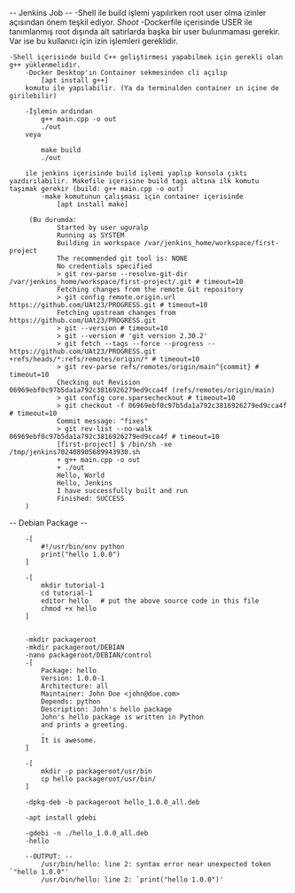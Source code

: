 -- Jenkins Job --
    -Shell ile build işlemi yapılırken root user olma izinler açısından önem teşkil ediyor.
        _Shoot_
            -Dockerfile içerisinde USER ile tanımlanmış root dışında alt satırlarda başka bir user bulunmaması gerekir. Var ise bu kullanıcı için izin işlemleri gereklidir.

    -Shell içerisinde build C++ geliştirmesi yapabilmek için gerekli olan g++ yüklenmelidir.
        -Docker Desktop'ın Container sekmesinden cli açılıp 
            [apt install g++] 
        komutu ile yapılabilir. (Ya da terminalden container ın içine de girilebilir)

        -İşlemin ardından 
            g++ main.cpp -o out
            ./out
        veya

            make build 
            ./out

        ile jenkins içerisinde build işlemi yaplıp konsola çıktı yazdırılabilir. Makefile içerisine build tagi altına ilk komutu taşımak gerekir (build: g++ main.cpp -o out)
            -make komutunun çalışması için container içerisinde 
                [apt install make] 
        
         (Bu durumda: 
                Started by user uguralp
                Running as SYSTEM
                Building in workspace /var/jenkins_home/workspace/first-project
                The recommended git tool is: NONE
                No credentials specified
                > git rev-parse --resolve-git-dir /var/jenkins_home/workspace/first-project/.git # timeout=10
                Fetching changes from the remote Git repository
                > git config remote.origin.url https://github.com/UAt23/PROGRESS.git # timeout=10
                Fetching upstream changes from https://github.com/UAt23/PROGRESS.git
                > git --version # timeout=10
                > git --version # 'git version 2.30.2'
                > git fetch --tags --force --progress -- https://github.com/UAt23/PROGRESS.git +refs/heads/*:refs/remotes/origin/* # timeout=10
                > git rev-parse refs/remotes/origin/main^{commit} # timeout=10
                Checking out Revision 06969ebf0c97b5da1a792c3816926279ed9cca4f (refs/remotes/origin/main)
                > git config core.sparsecheckout # timeout=10
                > git checkout -f 06969ebf0c97b5da1a792c3816926279ed9cca4f # timeout=10
                Commit message: "fixes"
                > git rev-list --no-walk 06969ebf0c97b5da1a792c3816926279ed9cca4f # timeout=10
                [first-project] $ /bin/sh -xe /tmp/jenkins702408905689943930.sh
                + g++ main.cpp -o out
                + ./out
                Hello, World
                Hello, Jenkins
                I have successfully built and run
                Finished: SUCCESS
        )



 -- Debian Package --

        -[
            #!/usr/bin/env python
            print("hello 1.0.0")
        ]

        -[
            mkdir tutorial-1
            cd tutorial-1
            editor hello   # put the above source code in this file
            chmod +x hello
        ]


        -mkdir packageroot
        -mkdir packageroot/DEBIAN
        -nano packageroot/DEBIAN/control                      
        -[
            Package: hello
            Version: 1.0.0-1
            Architecture: all
            Maintainer: John Doe <john@doe.com>
            Depends: python
            Description: John's hello package
            John's hello package is written in Python
            and prints a greeting.
            .
            It is awesome.
        ]

        -[
            mkdir -p packageroot/usr/bin
            cp hello packageroot/usr/bin/
        ]

        -dpkg-deb -b packageroot hello_1.0.0_all.deb

        -apt install gdebi

        -gdebi -n ./hello_1.0.0_all.deb
        -hello

        --OUTPUT: --
            /usr/bin/hello: line 2: syntax error near unexpected token `"hello 1.0.0"'
            /usr/bin/hello: line 2: `print("hello 1.0.0")'



